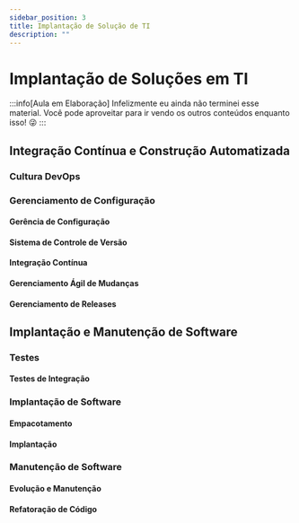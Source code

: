 ```yaml
---
sidebar_position: 3
title: Implantação de Solução de TI
description: "" 
---
```


# Implantação de Soluções em TI

:::info[Aula em Elaboração]
Infelizmente eu ainda não terminei esse material. Você pode aproveitar para ir vendo os outros conteúdos enquanto isso! 😜
:::

## Integração Contínua e Construção Automatizada

### Cultura DevOps

### Gerenciamento de Configuração

#### Gerência de Configuração

#### Sistema de Controle de Versão

#### Integração Contínua

#### Gerenciamento Ágil de Mudanças

#### Gerenciamento de Releases

## Implantação e Manutenção de Software

### Testes

#### Testes de Integração

### Implantação de Software

#### Empacotamento

#### Implantação

### Manutenção de Software

#### Evolução e Manutenção

#### Refatoração de Código


